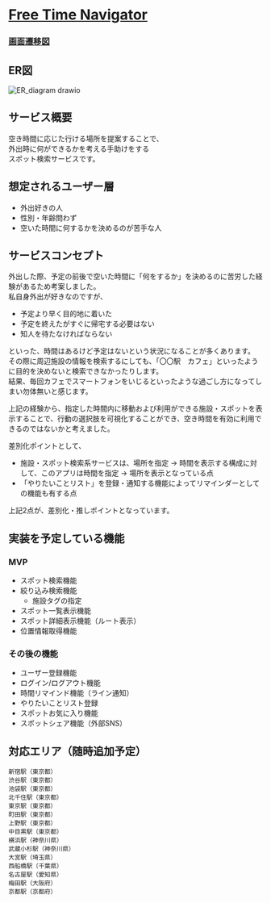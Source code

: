# [Free Time Navigator](https://free-time-navigator.vercel.app)

### [画面遷移図](https://www.figma.com/file/n0ZRoCEkUWNxR26it2SO1l/%E7%94%BB%E9%9D%A2%E9%81%B7%E7%A7%BB%E5%9B%B3?type=design&node-id=0%3A1&mode=design&t=S7d836lFTDsDbiy3-1)

## ER図
![ER_diagram drawio](https://github.com/yu70-m5d/free-time-navigator/assets/124274307/319e3070-78b2-481c-8a9f-3e691060d4fc)


## サービス概要
空き時間に応じた行ける場所を提案することで、 <br>
外出時に何ができるかを考える手助けをする　<br>
スポット検索サービスです。

## 想定されるユーザー層
- 外出好きの人
- 性別・年齢問わず
- 空いた時間に何するかを決めるのが苦手な人

## サービスコンセプト
外出した際、予定の前後で空いた時間に「何をするか」を決めるのに苦労した経験があるため考案しました。 <br>
私自身外出が好きなのですが、
- 予定より早く目的地に着いた
- 予定を終えたがすぐに帰宅する必要はない
- 知人を待たなければならない

といった、時間はあるけど予定はないという状況になることが多くあります。 <br>
その際に周辺施設の情報を検索するにしても、「〇〇駅　カフェ」といったように目的を決めないと検索できなかったりします。 <br>
結果、毎回カフェでスマートフォンをいじるといったような過ごし方になってしまい勿体無いと感じます。 <br>

上記の経験から、指定した時間内に移動および利用ができる施設・スポットを表示することで、行動の選択肢を可視化することができ、空き時間を有効に利用できるのではないかと考えました。 <br>

差別化ポイントとして、 <br>
- 施設・スポット検索系サービスは、場所を指定 → 時間を表示する構成に対して、このアプリは時間を指定 → 場所を表示となっている点
- 「やりたいことリスト」を登録・通知する機能によってリマインダーとしての機能も有する点

上記2点が、差別化・推しポイントとなっています。

## 実装を予定している機能
### MVP
- スポット検索機能
- 絞り込み検索機能
    - 施設タグの指定
- スポット一覧表示機能
- スポット詳細表示機能（ルート表示）
- 位置情報取得機能

### その後の機能
- ユーザー登録機能
- ログイン/ログアウト機能
- 時間リマインド機能（ライン通知）
- やりたいことリスト登録
- スポットお気に入り機能
- スポットシェア機能（外部SNS）

## 対応エリア（随時追加予定）
```
新宿駅（東京都）
渋谷駅（東京都）
池袋駅（東京都）
北千住駅（東京都）
東京駅（東京都）
町田駅（東京都）
上野駅（東京都）
中目黒駅（東京都）
横浜駅（神奈川県）
武蔵小杉駅（神奈川県）
大宮駅（埼玉県）
西船橋駅（千葉県）
名古屋駅（愛知県）
梅田駅（大阪府）
京都駅（京都府）
```